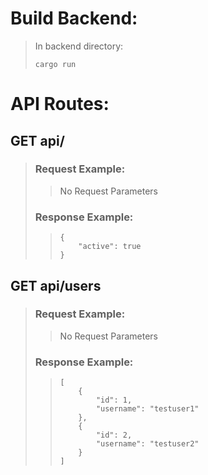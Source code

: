 # Build Backend:
>
> In backend directory: 
> ```
> cargo run
> ```


# API Routes:

## GET api/
> ### Request Example:
> > No Request Parameters
> ### Response Example:
> > ```
> > {
> >     "active": true
> > }
> > ```


## GET api/users
> ### Request Example:
> > No Request Parameters
> ### Response Example:
> > ```
> > [
> >     {
> >         "id": 1,
> >         "username": "testuser1"
> >     },
> >     {
> >         "id": 2,
> >         "username": "testuser2"
> >     }
> > ]
> > ```
